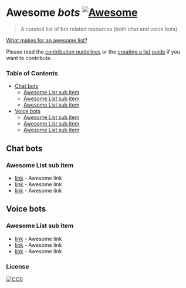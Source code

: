 # Awesome *bots* [![Awesome](https://cdn.rawgit.com/sindresorhus/awesome/d7305f38d29fed78fa85652e3a63e154dd8e8829/media/badge.svg)](https://github.com/sindresorhus/awesome)

> A curated list of bot related resources (both chat and voice bots).

[What makes for an awesome list?](awesome.md)

Please read the [contribution guidelines](contributing.md) or the [creating a list guide](create-list.md) if you want to contribute.

### Table of Contents
- [Chat bots](#chat-bots)
  - [Awesome List sub item](#list-sub-item)
  - [Awesome List sub item](#list-sub-item-1)
  - [Awesome List sub item](#list-sub-item-2)
- [Voice bots](#voice-bots)
  - [Awesome List sub item](#list-sub-item)
  - [Awesome List sub item](#list-sub-item-1)
  - [Awesome List sub item](#list-sub-item-2)

## Chat bots

### Awesome List sub item
  - [link](https://github.com/MaximAbramchuck/awesome-interviews) - Awesome link
  - [link](https://github.com/MaximAbramchuck/awesome-interviews) - Awesome link
  - [link](https://github.com/MaximAbramchuck/awesome-interviews) - Awesome link

## Voice bots

### Awesome List sub item
  - [link](https://github.com/MaximAbramchuck/awesome-interviews) - Awesome link
  - [link](https://github.com/MaximAbramchuck/awesome-interviews) - Awesome link
  - [link](https://github.com/MaximAbramchuck/awesome-interviews) - Awesome link

### License

[![CC0](https://i.creativecommons.org/p/zero/1.0/88x31.png)](https://creativecommons.org/publicdomain/zero/1.0/)
